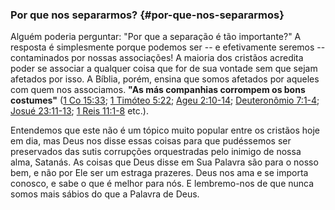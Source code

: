 ### Por que nos separarmos? {#por-que-nos-separarmos}

Alguém poderia perguntar: &quot;Por que a separação é tão importante?&quot; A resposta é simplesmente porque podemos ser -- e efetivamente seremos -- contaminados por nossas associações! A maioria dos cristãos acredita poder se associar a qualquer coisa que for de sua vontade sem que sejam afetados por isso. A Bíblia, porém, ensina que somos afetados por aqueles com quem nos associamos. **&quot;As más companhias corrompem os bons costumes&quot;** ([1 Co 15:33](http://bibliaonline.com.br/acf/1co/15/33); [1 Timóteo 5:22](http://bibliaonline.com.br/acf/1tm/5/22); [Ageu 2:10-14](http://bibliaonline.com.br/acf/ag/2/10-14); [Deuteronômio 7:1-4](http://bibliaonline.com.br/acf/dt/7/1-4); [Josué 23:11-13](http://bibliaonline.com.br/acf/js/23/11-13); [1 Reis 11:1-8](http://bibliaonline.com.br/acf/1rs/11/1-8) etc.).

Entendemos que este não é um tópico muito popular entre os cristãos hoje em dia, mas Deus nos disse essas coisas para que pudéssemos ser preservados das sutis corrupções orquestradas pelo inimigo de nossa alma, Satanás. As coisas que Deus disse em Sua Palavra são para o nosso bem, e não por Ele ser um estraga prazeres. Deus nos ama e se importa conosco, e sabe o que é melhor para nós. E lembremo-nos de que nunca somos mais sábios do que a Palavra de Deus.